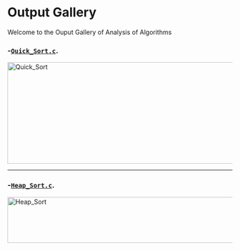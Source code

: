 # Output Gallery

Welcome to the Ouput Gallery of Analysis of Algorithms

### -[`Quick_Sort.c`](Quick_Sort.c).

<img width="893" height="228" alt="Quick_Sort" src="https://github.com/user-attachments/assets/003b831b-92ae-4efe-841b-0d81d505ceb5" />

---
### -[`Heap_Sort.c`](Heap_Sort.c).

<img width="905" height="103" alt="Heap_Sort" src="https://github.com/user-attachments/assets/c91510bf-d174-4bc1-ab2b-7b9a2b641757" />
